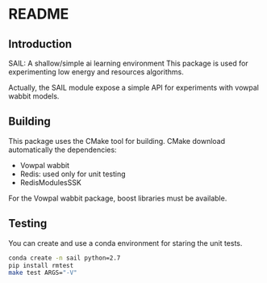 # README 

## Introduction

SAIL: A shallow/simple ai learning environment
This package is used for experimenting low energy and resources algorithms.

Actually, the SAIL module expose a simple API for experiments with vowpal 
wabbit models.

## Building

This package uses the CMake tool for building. CMake download automatically the 
dependencies:
- Vowpal wabbit
- Redis: used only for unit testing
- RedisModulesSSK

For the Vowpal wabbit package, boost libraries must be available.


## Testing

You can create and use a conda environment for staring the unit tests.

``` bash
conda create -n sail python=2.7
pip install rmtest
make test ARGS="-V"
```


